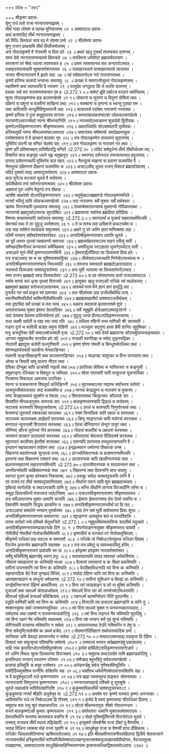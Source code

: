 +++
title = "२७२"

+++
श्रीकृष्ण उवाच-  
शृणु राधे ततो राजा नरनारायणाह्वयम् ।  
तीर्थं गत्वा लोमशं च पप्रच्छ मुनिसत्तमम् ॥१ ॥
अश्वपाटल उवाच-  
कथं कस्मादिदं तीर्थं नरनारायणाह्वयम् ।  
को विधिः किम्फलं चात्र वद मे लोमश प्रभो ॥२ ॥
श्रीलोमश उवाच-  
शृणु राजन् प्रवक्ष्यामि तीर्थं तीर्थोत्तमोत्तमम् ।  
अत्र गोपालकृष्णौ वै गोस्वामी च पिता हरेः ॥३ ॥
प्रथमं खलु पुत्रार्थं तपश्चचार दारुणम् ।  
यश्च देवो नरनारायणश्चास्ते हिमाचले ॥४ ॥
तपस्विनां धर्मपोष्टा ब्रह्मचर्यपरायणः ।  
तापसानां परं श्रेष्ठं ध्यात्वा तपश्चचार ह ॥५ ॥
प्रथमं त्यक्तवानन्नं ततः कन्दपरोऽभवत् ।  
पत्राहारस्ततश्चापि शुष्कपर्णाशनस्ततः ॥६ ॥
जलाहारस्ततो वाय्वाहारस्ततो व्यजायत ।  
जजाप श्रीनरनारायणं वै हृदये सदा ॥७ ॥
एवं वर्षशतान्तेऽत्र नरो नारायणस्तथा ।  
कृष्णो हरिश्च चत्वारो भगवन्तः समाययुः ॥८ ॥
प्रत्यक्षं ते समागत्योचुस्तं गोपालकृष्णकम् ।  
महाविष्णो कथं तपश्चरसि वै नरायण ॥९ ॥
वासुदेव जगद्धाता किं ते तपसि कारणम् ।  
प्रसन्नाः स्मो वयं नारायणाश्चत्वार एव ह ॥2.272.१ ०॥
यथेष्टं ब्रूहि दद्मोऽत्र वरदानं यथेप्सितम् ।  
श्रुत्वा गोपालकृष्णश्च प्राह कल्याणहेतवे ॥१ १॥
लोकानां च सुराणां च पितॄणां योषितां तथा ।  
पक्षिणां च पशूनां च वल्लीनां शाखिनां तथा ॥१२॥
स्तम्बानां च तृणानां च भवन्तु पुत्रका मम ।  
तथा चास्त्विति जगदुर्विविशुस्तत्तनौ तदा ॥१३॥
चत्वारस्ते परमेशा नारायणो नरस्तथा ।  
कृष्णो हरिश्च ते पुत्रा बभूवुस्तस्य मानसाः ॥१४॥
कम्भराबालकाश्चांऽशा लोककल्याणहेतवे ।  
नारायणोऽभवज्ज्येष्ठो नाम्ना श्रीभगवानिति ॥१५॥
नरस्ततोऽभवन्नाम्ना शुकदेवो द्वितीयकः ।  
कृष्णोऽनादिकृष्णनारायणः श्रीकृष्णवल्लभः ॥१६॥
अक्षराधिपतिः सोऽयमवतारी तृतीयकः ।  
हरिश्चतुर्थो नाम्ना श्रीवल्लभश्चाऽभवत्तदा ॥१७॥
समानाश्च समैश्वर्याः समदेहप्रभायुताः ।  
परमेशाश्चात्र ते वै ह्यभवन् बालका नृप ॥१८॥
यत्र गोपालकृष्णेन तपस्तप्तं सुदारुणम् ।  
भूमिरियं पावनी सा मन्दिरं चेदमेव यत् ॥१९॥
अत्र गोपालकृष्णः स नारायणं नरं तथा ।  
कृष्णं हरिं प्रतिमाख्यान् प्रातिष्ठिपद्धि मन्दिरे ॥2.272.२० ॥
तदिदं सर्वमूर्धन्यं तीर्थं तीर्थोर्ध्वधाम यत् ।  
विश्रान्तिं चात्र सङ्गृह्य ध्याने गृह्ण चतुष्प्रभून् ॥२१॥
स्मरणाद् दर्शनादत्र स्नानात्पानात् प्रपूजनात् ।  
दानात् प्रसेवनाच्चापि मुक्तिरेव फलं महत् ॥२२॥
नैतत्तुल्यं मखानां वा व्रतानां फलमस्ति वै ।  
नैतत्तुल्यं दक्षिणानां दीक्षानां फलमस्ति च ॥२३॥
अत्राऽऽसीद् भूतलं राजन् विशालं ब्रह्मसञ्ज्ञितम् ।  
यदिदं दृश्यते त्वद्य अश्वपट्टसरोवरम् ॥२४॥
अश्वपाटल उवाच-  
कदा मुनेऽत्र सञ्जातं भूतले वै सरोवरम् ।  
सर्वतीर्थमयं रम्यं सर्वनारायणाश्रयम् ॥२५॥
श्रीलोमश उवाच-  
अहमासं पुरा धाम्नि वैकुण्ठे तत्र चैकदा ।  
आश्रौषं चाक्षरेशो योऽनादिकृष्णनरायणः ॥२६॥
चतुर्मुखाऽजब्रह्माण्डे गोपालकृष्णमन्दिरे ।  
मानवो भवितुं याति लोककल्याणहेतवे ॥२७॥
तदा नारायणाः सर्वे मुक्ताः सर्वे तथेश्वराः ।  
ऋषयः पितरश्चापि पृथ्व्यामत्र समाययुः ॥२८॥
देव्यश्चेश्वरपत्न्यश्च मुक्तान्यो गोपिकास्तथा ।  
नारायण्यो ब्रह्मपुत्र्योऽप्सरसः सुरयोषितः ॥२९॥
ब्रह्मसरसः सर्वाश्च ब्रह्मप्रिया हरिप्रियाः ।  
वैष्णव्यः शक्तयश्चापि सर्वास्तत्र समाययुः ॥2.272.३ ०॥
स्वागतार्थं च पूजार्थं सहवासार्थमित्यपि ।  
सेवनार्थं तथा ते ताः पुपूजुः परमेश्वरम् ॥३ १ ॥
ते च ताश्च तदा प्रतीक्षन्ते प्राकट्यमेव च ।  
तदा चाह सर्वमेनं व्यलोकयं समुत्सवम् ॥३२॥
अक्षरे तु परे धाम्नि ज्ञातं माणिक्यया तदा ।  
पतिर्मे भगवान् सर्वेश्वरेश्वरेश्वरेश्वरः ॥३३॥
अनादिश्रीकृष्णनारायणः प्रयाति भूतले ।  
सा पूर्वं धामतः पृथ्व्यां व्याघ्रारण्ये समागता ॥३४॥
ब्रह्मचर्यव्रतस्याऽस्य वाहनं भवितुं सती ।  
समैच्छदश्विनीरूपं कन्यारूपं समैच्छिकम् ॥३५॥
अश्वीभूत्वा पराऽज्ञाता भूभागेऽपर्यटत् सती ।  
अत्राऽक्षरे शुभे तीर्थे कृष्णनारायणार्थिनी ॥३६॥
ईश्वराद्यैर्लोकिता सा दिव्यरूपा प्रिया हरेः ।  
यत्र यत्राऽभवत् सा च सा भूमिश्चाश्वपट्टिका ॥३७॥
तीर्थरूपाऽभवच्चापि निर्णयोऽप्यभवच्च नः ।  
अनादिश्रीकृष्णनारायणश्चात्र निवत्स्यति ॥३८॥
तावत्तत्र समायातो ब्रह्मह्रदोऽक्षरात्पदात् ।  
जलरूपो दिव्यधामा चाश्वपट्टसरोमयः ॥३९॥
अत्र भूमौ जलात्मा सा दिव्यसरोवरोऽभवत् ।  
स्मर राजन् ब्रह्मह्रदो यश्च दिव्यसरोवरः ॥2.272.४०॥
स एव सोमयागस्य कर्ता राजाऽश्वपाटलः ।  
त्वमेव मानवं रूपं धृत्वा पृथ्व्यां विराजसे ॥४१॥
इत्युक्तः खलु राजाऽसौ राधिके स्वं व्यलोकयत् ।  
ब्रह्ममुक्तं ब्रह्मह्रदं सरोजलाऽवतारकम् ॥४२॥
आश्चर्यं परमं मेने ज्ञानं क्षणं ह्यभूद्धि तत ।  
पुनर्लयं गतं सर्वं प्राकृतं स्वं ह्यमन्यत ॥४३ ॥
ततः श्रीलोमशः प्राह राजँस्तीर्थमिदं परम् ।  
पावनीमाणिकीतीर्थं चाश्विनीतीर्थमित्यपि ॥४४॥
ब्रह्मह्रदमहातीर्थं चाश्वपाटलतीर्थकम् ।  
मया दृष्टमिदं सर्वं प्रत्यक्षं च ततः परम् ॥४५॥
अहमत्र सदावासं कृतवानाश्रमे शुभे ।  
अवतारास्तथा मुक्ता ईश्वरा देवतादिकाः ॥४६॥
सर्वे न्यूषुर्हरेः क्षेत्रेऽक्षराऽश्वपट्टसागरे ।  
सर्वा देव्यश्च देवाश्च प्राविर्भावोत्तरं हरेः ॥४७॥
पुपूजुः परया प्रीत्याऽनादिकृष्णनरायणम् ।  
राधा लक्ष्मीः पार्वती च पद्मा रमा जया रतिः ॥४८॥
ललिता पद्मिनी रम्भा माणिकी श्रीः सरस्वती ।  
गङ्गा दुर्गा च सावित्री सञ्ज्ञा यमुना रोहिणी ॥४९॥
मञ्जुला सद्गुणा हासा हैमी शान्तिः सुपुष्पिका ।  
मनुः कस्तूरिका देवी चम्पाऽम्बोजस्वती वृजा ॥2.272.५०॥
सर्वा देव्यो ब्रह्मपत्न्यः कोट्यर्बुदाब्जसङ्ख्यकाः ।  
आगत्य न्यूषुश्चात्रैव सरस्येव हरेः पदे ॥५१॥
गण्डकी स्वर्णरेखा च नर्मदा तुङ्गभद्रिका ।  
गोदावरी ब्रह्मपुत्रा कावेरी फल्गुरीश्वरी ॥५२॥
कृष्णा शोणा गोमती च सिन्धुश्चोरलिका तथा ।  
शोणभद्रश्चेरावती साल्वीना मेनकाङ्गिका ।  
मन्नाम्नी चाङ्गशिक्षाङ्गी तथा काञ्चनगङ्गिका ॥५३॥
त्र्यङ्गहा चामूरका च वीना यानासना तथा ।  
ओम्बा च त्रिवली चामू वालगा नीपरा तथा ।  
देविका दीन्युबा चापि उत्क्रोशी नाइली तथा॥५४॥
प्रपत्तिका सेविका च नास्तिजरा च कङ्गुकी ।  
क्युबगङ्गा रञ्जिका च विषतूरा च जम्पिका ॥५५॥
श्वेता नारायणी चापि मत्कुञ्जा यूकनायिका ।  
निरशाणा मिश्रजला आमजना परानिका ।  
श्वाना च ग्रासकायाना विषतूर्या कलिङ्गिनी ॥५६॥
मूरास्तथाऽन्या नद्यश्च सर्वास्तत्र सरोवरे ।  
आययुस्तीर्थरूपास्ताः सदा वासार्थमेव ह ॥५७॥
मानसं चेन्द्रद्युम्नं च नारायणं च पुष्करम् ।  
पम्पा चेन्द्रप्रस्थरूपं सुदर्शनं च रेवतम् ॥५८॥
शिवसरस्तथा चित्कृत्सरः कौलरकं सरः ।  
शिवशीलं मीनकङ्गुसरः साभरकं सरः ॥५९॥
बालकृष्णसरश्चापि द्विकलं च सरोवरम् ।  
सटालफं सरश्चापि विषतूरसरोवरम् ॥2.272.६०॥
उरलं च सरश्चापि त्रिगुणोरसकं तथा ।  
फेरुमण्डं लूरासरो मशकाख्यं सरस्तथा ॥६१॥
रुक्मं त्रिनासिकं चापि एबालं च सरस्तथा ।  
सटाल्पकं चाल्परूक्षम् आर्द्रवार्तं सरस्तथा ॥६२॥
किमु त्र्यङ्गानकं चापि मयोरसं सरस्तथा ।  
बन्गपालं न्यूनजामी शिरावासं सरस्तथा ॥६३॥
ऐतसं चौनियागारं लेन्दुगं पायुगं तथा ।  
योनिगम् औरसं तूरोनसं गौरं सरस्तथा ॥६४॥
गोग्रासं बालरीशं च उबरासं सरस्तथा ।  
जयशानं ग्रातवारं ग्रातस्लावं सरस्तथा ॥६५॥
क्रीतस्लावं चेष्टवासं पीलिपार्श्वं सरस्तथा ।  
सुपारयारं कालीयम् ईतरीशं सरस्तथा ॥६६॥
एतान्यपि सरांस्यत्र तस्थुस्तत्रागतानि वै ।  
वृन्दावनं महाकालवनं तपोवनं तथा ॥६७॥
इन्द्रप्रस्थवनं धर्मारण्यं पौष्करकं वनम् ।  
सिंहारण्यं बदर्यारण्यकं सुन्दरकं वनम् ॥६८॥
प्राग्ज्योतिषारण्यकं च काशमारण्यमित्यपि ।  
इरारण्यं तथा शिक्षारण्यं राशवनं तथा ॥६९॥
उरलारण्यकं चापि खासीनारण्यकं तथा ।  
बालायनमहारण्यं सहारारण्यमित्यपि ॥2.272.७०॥
वालजीवारण्यकं च शादयानवनं तथा ।  
अमरीवनमेवापि चाब्रिक्तारण्यकं तथा ॥७१ ॥
सिंहारण्यं तथा दैववनानि चात्र चाययुः ।  
स्वागतं पूजनं कृत्वा हरेश्चात्र निवासनम् ॥७२॥
प्रचक्रुः सर्वदा चाश्वपट्टसरसि तानि वै ।  
एवं राजन् परं तीर्थं चाश्वपट्टसरस्त्विदम् ॥७३॥
तीर्थानां पावनं चापि शुभं ब्रह्मह्रदात्मकम् ।  
पृथिव्यां स्वर्गलोके च तथाऽन्यत्रापि यानि तु ॥७४॥
सन्ति तीर्थानि तान्यत्र विरजादीनि सन्ति च ।  
समुद्रा दिव्यजलिनो वसन्त्यत्र जलेऽनिशम् ॥७५॥
यत्राऽनादिकृष्णनारायणः श्रीकृष्णवल्लभः ।  
तत्र सर्वेऽवताराश्च मुक्ता धामानि यान्यपि ॥७६॥
ईश्वरा ईश्वराण्यश्च देवा देव्यो वसन्ति च ।  
ऐश्वर्याणि समग्राणि सिद्धयः प्रवसन्ति च ॥७७॥
अनादिश्रीकृष्णनारायणतीर्थं परं हि तत् ।  
अत्राऽऽवासं समालेभे भगवान् पुरुषोत्तमः ॥७८॥
तदा तेन समं मूर्तौ सर्वास्तस्य प्रियाः शुभाः ।  
अनादिश्रीकृष्णनारायणस्य वामभागगाः ॥७९॥
पट्टाङ्गना आययुश्च शतं च पञ्चविंशतिः ।  
ताश्च सरोवरे रम्ये पश्चिमे सेतुभाजिते ॥2.272.८ ०॥
न्यूषुस्तीर्थस्वरूपिण्यः शततीर्थं तदुच्यते ।  
अनादिश्रीकृष्णनारायणप्राकट्यके दिने ॥८ १ ॥
गोपगोपाङ्गनायुक्तः श्रीकृष्णस्तत्र चाययौ ।  
गोपीतीर्थं गोपतीर्थं गोलोकतीर्थमित्यपि ॥८२॥
कृष्णतीर्थं च तज्जातं परं गोलोकमुक्तिदम् ।  
श्रीकृष्णो राधिकां प्राह यदाऽत्र स समाययौ ॥८३ ॥
राधिके त्वं निबोधाऽत्रेत्युवाच राधिकां प्रियाम् ।  
वैराजेन कृतान्येव ब्रह्माण्डानि सहस्रशः ॥८४॥
तत्र तत्र प्रवेष्टुं च व्यवस्थापयितुं हरिम् ।  
अनादिश्रीकृष्णनारायणं प्रार्थयति स्म सः ॥८५॥
हरेकृष्ण हरेकृष्ण नारायणेश्वरेश्वर ।  
सर्वेषु मन्निर्मितेषु ब्रह्माण्डेषु भवान् प्रभुः ॥८६॥
यावन्नायास्यति तावद् व्यवस्थां धर्मकर्मिणाम् ।  
जीवानां व्यवहाराणां कः करिष्यति माधव ॥८७॥
दैत्यानां तामसानां च कः शिक्षां प्रकरिष्यति ।  
पापिनां पापनाशानि त्वां विना कः करिष्यति ॥८८॥
वेददीक्षाविधानादि त्वां विना कः करिष्यति ।  
यज्ञयागादिकं दैवं पैत्र्यं पुण्यप्रदं विधिम् ॥८९॥
मर्यादां देहिनां चापि त्वां विना कः करिष्यति ।  
आत्मज्ञानप्रदानं च साधूनां धर्मरक्षणम् ॥2.272.९०॥
सतीनां सुविधानं च वैवाह्यं कः करिष्यति ।  
रागद्वेषनिमग्नानां देहिनां भ्रमवर्तिनाम् ॥९ १॥
विना त्वां त्वत्प्रसङ्गं च को वा मुक्तिं करिष्यति ।  
पूजाधर्मं तथा रक्षाधर्मं चोत्पन्नधर्मकम् ॥९२॥
सेवाधर्मं विना त्वां को मानवेभ्योऽभिधास्यति ।  
शीलधर्मं गृहिधर्मं वन्यधर्मं यतिक्रियाम् ॥९३ ॥
त्यागधर्मं चात्मनिवेदनं नीतिं पुरातनीम् ।  
पद्धतिं वार्णिकीं चापि त्वां विना कः करिष्यति ॥९४॥
विनाऽपि तव प्राकट्यं ब्रह्माण्डानि च तानि तु ।  
श्मशानभूमयः सर्वा जन्ममरणसूतिकाः ॥९५॥
त्वां विना साधवो मुक्ता न यास्यन्त्यक्षरात्पदात् ।  
पार्षदाश्च तथा लक्ष्म्यो न यास्यन्त्यण्डकोटिषु ॥९६ ॥
त्वां विना मङ्गलं नैव भविष्यति सुरादिषु ।  
त्वां विना रक्षणं नैव भविष्यति यथातथम् ॥९७॥
विना त्वां भगवन् सर्वं गृहं शून्यं भविष्यति ।  
योगिनामपि वासाश्च भविष्यन्ति न सर्वथा ॥९८॥
अवतारास्तथा तेऽपि गमिष्यन्ति न तेषु च ।  
विना सर्वसृष्टिसार्वभौमं कः प्रथमं व्रजेत् ॥९९॥
मोक्षमार्गादिविज्ञानं तथोपास्त्यादिकं प्रभो ।  
सात्त्विका अपि देवाद्या ज्ञास्यन्त्येव न सर्वथा ॥2.272.१० ०॥
मायापटलमासाद्य तदावृत्ता हि देहिनः ।  
दिव्यतां स्वां समुत्सृज्य पतिष्यन्ति तमोमये ॥१०१ ॥
तस्मात्त्वं भगवन् सर्वब्रह्माण्डेषु प्रकाशताम् ।  
याहि नाथ कृपासिन्धोऽनादिश्रीपुरुषोत्तम ॥१०२॥
इत्येवं प्रार्थितोऽनादिकृष्णनारायणोऽक्षरे ।  
परे धाम्नि स्थितः श्रुत्वा दिव्यवाण्या विराजकम् ॥१० ३॥
समुवाच तथाऽस्त्वेवं यामि ब्रह्माण्डकोटिषु ।  
इत्यभिधाय भगवान् परधाम्नः परेश्वरः ॥१ ०४॥
समैच्छद् बहुभवितुं सर्वकल्याणहेतवे ।  
प्रत्यण्डं प्रतिमूर्तिः स बभूव परमेश्वरः ॥१ ०५॥
अनेकाण्डेषु सर्वत्र गुणैश्वर्यविभूतिभिः ।  
पार्षदैर्दिव्यमुक्तैश्च पत्नीभिः शक्तिभिः सह ॥१ ०६॥
भक्तैश्च धर्मभोगैश्चोपासनाभक्तिभिः सह ।  
स वै प्रादुर्बभूवाऽसौ राधे कृष्णनरायणः ॥१ ०७॥
यत्र ब्रह्मा स्वयम्भूश्च शङ्करः सोमनाथकः ।  
नरनारायणो विष्णुस्तत्र कृष्णनरायणः ॥१०८॥
नरनारायणखण्डे पश्चिमे तु सुराष्ट्रके ।  
भूतले त्वक्षरक्षेत्रे भाविरैवतप्राग्दिशि ॥१० ९॥
कुकुमवापिकातीर्थे चाश्वपट्टसरस्त८ए ।  
कुङ्कुमायां नगर्यां श्रीहरिः प्रादुर्बभूव सः ॥2.272.११ ०॥
अयमेव परः कृष्णो यस्मात् कृष्णा अनन्तकाः ।  
आविर्भवन्ति राधे त्वं निबोधाऽस्य हि गौरवम् ॥११ १॥
इत्येवं वै स्वयं कृष्णस्तदा श्रीराधिकां प्रियाम् ।  
समुवाच मया तत्तु श्रुतं साक्षान्नराधिप ॥१ १२॥
सोऽयं श्रीकम्भरापुत्रः श्रीशो गोपालनन्दनः ।  
यजते बालकृष्णोऽसौ कुमारः कृष्णवल्लभः ॥११ ३॥
सर्वावतारा धामानि मुक्तास्तथेश्वरादयः ।  
देवास्तीर्थानि सन्तश्च सत्यश्चात्र वसन्ति वै ॥१ १४॥
मोक्षो मुक्तिर्मूर्तिमन्तौ विराजेतेऽत्र भूतले ।  
तस्माद् राजन्नत्र तीर्थे यदल्पं तद्विधेह्यपि ॥१ १५॥
इत्युक्तो लोमशेनैष राजा दीक्षां तु वैष्णवीम् ।  
जग्राह विधिना त्यक्त्वा मोहं राज्यं गृहाणि च ॥१ १६॥
साधुर्बभूव राजा स वैष्णवीं प्राप्य दीक्षिकाम् ।  
राधिके! चित्प्रकाशेतिनाम्ना ऋषिस्ततोऽभवत् ॥१ १७॥
इति श्रीलक्ष्मीनारायणीयसंहितायां द्वितीये त्रेतासन्ताने नरनायणतीर्थं हरिकृष्णतीर्थं माणिकीतीर्थमश्वपाटलप्राग्वृत्तान्तमश्वपट्टसञ्ज्ञासर्वतीर्थागमः, वैराजस्तुत्या परब्रह्मागमः, अश्वपाटलस्य साधुदीक्षेत्यादिनिरूपणनामा द्वासप्तत्यधिकद्विशततमोऽध्यायः ॥२७२ ॥
    
